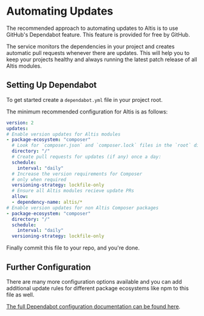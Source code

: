 # Automating Updates

The recommended approach to automating updates to Altis is to use GitHub's Dependabot feature. This feature is provided for free by GitHub.

The service monitors the dependencies in your project and creates automatic pull requests whenever there are updates. This will help you to keep your projects healthy and always running the latest patch release of all Altis modules.

## Setting Up Dependabot

To get started create a `dependabot.yml` file in your project root.

The minimum recommended configuration for Altis is as follows:

```yaml
version: 2
updates:
# Enable version updates for Altis modules
- package-ecosystem: "composer"
  # Look for `composer.json` and `composer.lock` files in the `root` directory
  directory: "/"
  # Create pull requests for updates (if any) once a day:
  schedule:
    interval: "daily"
  # Increase the version requirements for Composer
  # only when required
  versioning-strategy: lockfile-only
  # Ensure all Altis modules recieve update PRs
  allow:
  - dependency-name: altis/*
# Enable version updates for non Altis Composer packages
- package-ecosystem: "composer"
  directory: "/"
  schedule:
    interval: "daily"
  versioning-strategy: lockfile-only
```

Finally commit this file to your repo, and you're done.

## Further Configuration

There are many more configuration options available and you can add additional update rules for different package ecosystems like npm to this file as well.

[The full Dependabot configuration documentation can be found here](https://help.github.com/en/github/administering-a-repository/configuration-options-for-dependency-updates).
